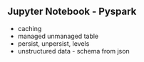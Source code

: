 ## Jupyter Notebook - Pyspark
- caching
- managed unmanaged table
- persist, unpersist, levels
- unstructured data - schema from json
